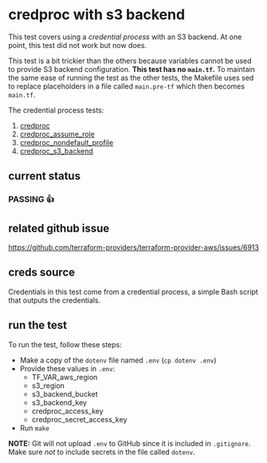 # credproc with s3 backend
This test covers using a _credential process_ with an S3 backend. At one point, this test did not work but now does. 

This test is a bit trickier than the others because variables cannot be used to provide S3 backend configuration. **This test has no `main.tf`.** To maintain the same ease of running the test as the other tests, the Makefile uses sed to replace placeholders in a file called `main.pre-tf` which then becomes `main.tf`.

The credential process tests:
1. [credproc](../credproc)
1. [credproc_assume_role](../credproc_assume_role)
1. [credproc_nondefault_profile](../credproc_nondefault_profile)
1. [credproc_s3_backend](../credproc_s3_backend)

## current status
### PASSING :+1:

## related github issue
https://github.com/terraform-providers/terraform-provider-aws/issues/6913

## creds source
Credentials in this test come from a credential process, a simple Bash script that outputs the credentials.

## run the test

To run the test, follow these steps:

* Make a copy of the `dotenv` file named `.env` (`cp dotenv .env`)
* Provide these values in `.env`:
    * TF_VAR_aws_region
    * s3_region
    * s3_backend_bucket
    * s3_backend_key
    * credproc_access_key
    * credproc_secret_access_key
* Run `make`

**NOTE:** Git will not upload `.env` to GitHub since it is included in `.gitignore`. Make sure _not_ to include secrets in the file called `dotenv`.
